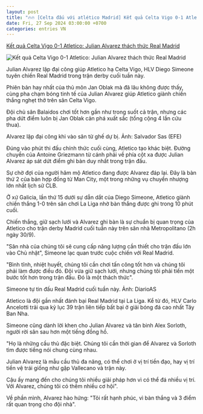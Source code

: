 ```yaml
---
layout: post
title: "🔥🔥 [Celta đấu với atlético Madrid] Kết quả Celta Vigo 0-1 Atletico: Julian Alvarez thách thức Real Madrid"
date: Fri, 27 Sep 2024 03:00:00 +0700
categories: entries VN
---
```

[Kết quả Celta Vigo 0-1 Atletico: Julian Alvarez thách thức Real Madrid](https://vietnamnet.vn/ket-qua-celta-vigo-0-1-atletico-julian-alvarez-thach-thuc-real-madrid-2326479.html)

![Kết quả Celta Vigo 0-1 Atletico: Julian Alvarez thách thức Real Madrid](https://static-images.vnncdn.net/vps_images_publish/000001/000003/2024/9/27/julian-alvarez-lap-dai-cong-simeone-tuyen-bo-nong-dau-real-madrid-10532.jpg?width=0&s=fxS6qnIAnqLU2X-qkNTn-w)

Julian Alvarez lập đại công giúp Atletico hạ Celta Vigo, HLV Diego Simeone tuyên chiến Real Madrid trong trận derby cuối tuần này.

Phiên bản hay nhất của thủ môn Jan Oblak mà đã lâu không được thấy, cùng pha chạm bóng tinh tế của Julian Alvarez giúp Atletico giành chiến thắng nghẹt thở trên sân Celta Vigo.

Đội chủ sân Balaidos chơi tốt hơn gần như trong suốt cả trận, nhưng các pha dứt điểm luôn bị Jan Oblak cản phá xuất sắc (tổng cộng 4 lần cứu thua).

Alvarez lập đại công khi vào sân từ ghế dự bị. Ảnh: Salvador Sas (EFE)

Đúng vào phút thi đấu chính thức cuối cùng, Atletico tạo khác biệt. Đường chuyền của Antoine Griezmann từ cánh phải về phía cột xa được Julian Alvarez áp sát dứt điểm ghi bàn duy nhất trong trận đấu.

Sự chờ đợi của người hâm mộ Atletico đang được Alvarez đáp lại. Đây là bàn thứ 2 của bản hợp đồng từ Man City, một trong những vụ chuyển nhượng lớn nhất lịch sử CLB.

Ở xứ Galicia, lần thứ 15 dưới sự dẫn dắt của Diego Simeone, Atletico giành chiến thắng 1-0 trên sân chơi La Liga nhờ bàn thắng được ghi trong 10 phút cuối.

Chiến thắng, giữ sạch lưới và Alvarez ghi bàn là sự chuẩn bị quan trọng của Atletico cho trận derby Madrid cuối tuần này trên sân nhà Metropolitano (2h ngày 30/9).

"Sân nhà của chúng tôi sẽ cung cấp năng lượng cần thiết cho trận đấu lớn vào Chủ nhật", Simeone lạc quan trước cuộc chiến với Real Madrid.

"Bình tĩnh, nhiệt huyết, chúng tôi cần chơi tấn công tốt hơn và chúng tôi phải làm được điều đó. Đội vừa giữ sạch lưới, nhưng chúng tôi phải tiến một bước tốt hơn trong trận đấu. Đó là một thách thức".

Simeone tự tin đấu Real Madrid cuối tuần này. Ảnh: DiarioAS

Atletico là đội gần nhất đánh bại Real Madrid tại La Liga. Kể từ đó, HLV Carlo Ancelotti trải qua kỷ lục 39 trận liên tiếp bất bại ở giải bóng đá cao nhất Tây Ban Nha.

Simeone cũng dành lời khen cho Julian Alvarez và tân binh Alex Sorloth, người rời sân sau hơn một tiếng đồng hồ.

"Họ là những cầu thủ đặc biệt. Chúng tôi cần thời gian để Alvarez và Sorloth tìm được tiếng nói chung cùng nhau.

Julian Alvarez là mẫu cầu thủ đa năng, có thể chơi ở vị trí tiền đạo, hay vị trí tiền vệ trái giống như gặp Vallecano và trận này.

Cậu ấy mang đến cho chúng tôi nhiều giải pháp hơn vì có thể đá nhiều vị trí. Với Alvarez, chúng tôi có thêm nhiều cơ hội".

Về phần mình, Alvarez hào hứng: "Tôi rất hạnh phúc, vì bàn thắng và 3 điểm rất quan trọng cho đội nhà".

